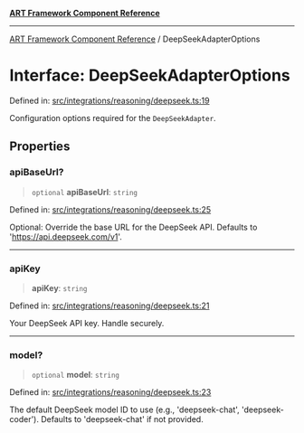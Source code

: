 [**ART Framework Component Reference**](../README.md)

***

[ART Framework Component Reference](../README.md) / DeepSeekAdapterOptions

# Interface: DeepSeekAdapterOptions

Defined in: [src/integrations/reasoning/deepseek.ts:19](https://github.com/hashangit/ART/blob/389c66e54bc50d9dde33052d28a5a19571a13dbf/src/integrations/reasoning/deepseek.ts#L19)

Configuration options required for the `DeepSeekAdapter`.

## Properties

### apiBaseUrl?

> `optional` **apiBaseUrl**: `string`

Defined in: [src/integrations/reasoning/deepseek.ts:25](https://github.com/hashangit/ART/blob/389c66e54bc50d9dde33052d28a5a19571a13dbf/src/integrations/reasoning/deepseek.ts#L25)

Optional: Override the base URL for the DeepSeek API. Defaults to 'https://api.deepseek.com/v1'.

***

### apiKey

> **apiKey**: `string`

Defined in: [src/integrations/reasoning/deepseek.ts:21](https://github.com/hashangit/ART/blob/389c66e54bc50d9dde33052d28a5a19571a13dbf/src/integrations/reasoning/deepseek.ts#L21)

Your DeepSeek API key. Handle securely.

***

### model?

> `optional` **model**: `string`

Defined in: [src/integrations/reasoning/deepseek.ts:23](https://github.com/hashangit/ART/blob/389c66e54bc50d9dde33052d28a5a19571a13dbf/src/integrations/reasoning/deepseek.ts#L23)

The default DeepSeek model ID to use (e.g., 'deepseek-chat', 'deepseek-coder'). Defaults to 'deepseek-chat' if not provided.
